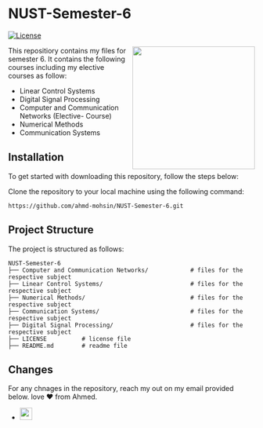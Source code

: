 # NUST-Semester-6
[![License](https://img.shields.io/badge/License-MIT-blue.svg)](https://opensource.org/licenses/MIT)

[<img align="right" width="250" height="250" src="https://crystalpng.com/wp-content/uploads/2022/02/national-university.png"/>](https://nust.edu.pk/)

This repositiory contains my files for semester 6. It contains the following courses including my elective courses as follow:
- Linear Control Systems
- Digital Signal Processing
- Computer and Communication Networks (Elective- Course)
- Numerical Methods
- Communication Systems





## Installation
To get started with downloading this repository, follow the steps below:

Clone the repository to your local machine using the following command:

    https://github.com/ahmd-mohsin/NUST-Semester-6.git


## Project Structure
The project is structured as follows:

```fish
NUST-Semester-6
├── Computer and Communication Networks/            # files for the respective subject
├── Linear Control Systems/                         # files for the respective subject
├── Numerical Methods/                              # files for the respective subject
├── Communication Systems/                          # files for the respective subject
├── Digital Signal Processing/                      # files for the respective subject
├── LICENSE          # license file
├── README.md        # readme file
```
## Changes

For any chnages in the repository, reach my out on my email provided below. love ❤️ from Ahmed.
- <a href="ahmedmohsin7338@gmail.com?Subject=Hello%20User"> <img src="https://img.shields.io/badge/Gmail-D14836?style=flat&logo=gmail&logoColor=white" height="25"/>

